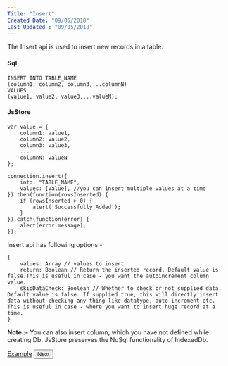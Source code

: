 ```yaml
---
Title: "Insert"
Created Date: "09/05/2018"
Last Updated : "09/05/2018"
---
```


The Insert api is used to insert new records in a table.

#### Sql

```
INSERT INTO TABLE_NAME
(column1, column2, column3,...columnN)
VALUES
(value1, value2, value3,...valueN);
```

#### JsStore

```
var value = {
    column1: value1,
    column2: value2,
    column3: value3,
    ...
    columnN: valueN
};

connection.insert({
    into: "TABLE_NAME",
    values: [Value], //you can insert multiple values at a time
}).then(function(rowsInserted) {
    if (rowsInserted > 0) {
        alert('Successfully Added');
    }
}).catch(function(error) {
    alert(error.message);
});
```

Insert api has following options -

```
{
    values: Array // values to insert
    return: Boolean // Return the inserted record. Default value is false.This is useful in case - you want the autoincrement column value.
    skipDataCheck: Boolean // Whether to check or not supplied data. Default value is false. If supplied true, this will directly insert data without checking any thing like datatype, auto increment etc. This is useful in case - where you want to insert huge record at a time.
}
```

**Note :-** You can also insert column, which you have not defined while creating Db. JsStore preserves the NoSql functionality of IndexedDb.

<p class="margin-top-40px center-align">
    <a class="btn info" target="_blank" href="/example/insert">Example</a>
    <button class="btn info btnNext">Next</button>
</p>